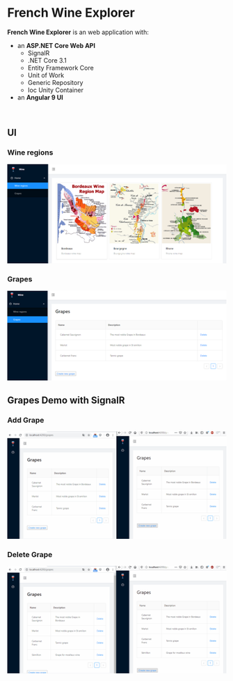 # French Wine Explorer

**French Wine Explorer** is an web application with:

* an **ASP.NET Core Web API**
  * SignalR
  * .NET Core 3.1
  * Entity Framework Core
  * Unit of Work
  * Generic Repository
  * Ioc Unity Container
* an **Angular 9 UI**

<br/>

## **UI**

### Wine regions

![](./README/Wine-Regions.PNG)


### Grapes

![](./README/Grapes.PNG)

## **Grapes Demo with SignalR**

### **Add Grape**

![](./README/Addition.gif)

### Delete Grape

![](./README/Deletion.gif)
